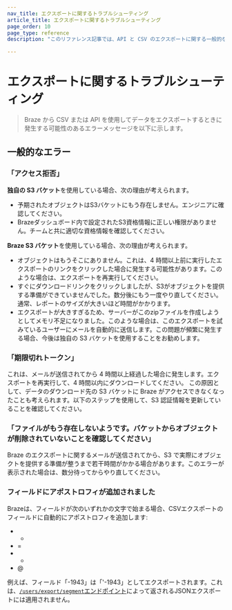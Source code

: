 ```yaml
---
nav_title: エクスポートに関するトラブルシューティング
article_title: エクスポートに関するトラブルシューティング
page_order: 10
page_type: reference
description: "このリファレンス記事では、API と CSV のエクスポートに関する一般的なトラブルシューティングシナリオをいくつか取り上げています。"

---
```


# エクスポートに関するトラブルシューティング

> Braze から CSV または API を使用してデータをエクスポートするときに発生する可能性のあるエラーメッセージを以下に示します。

## 一般的なエラー

### 「アクセス拒否」 

**独自の S3 バケット**を使用している場合、次の理由が考えられます。
- 予期されたオブジェクトはS3バケットにもう存在しません。エンジニアに確認してください。
- Brazeダッシュボード内で設定されたS3資格情報に正しい権限がありません。チームと共に適切な資格情報を確認してください。

**Braze S3 バケット**を使用している場合、次の理由が考えられます。
- オブジェクトはもうそこにありません。これは、4 時間以上前に実行したエクスポートのリンクをクリックした場合に発生する可能性があります。このような場合は、エクスポートを再実行してください。
- すぐにダウンロードリンクをクリックしましたが、S3がオブジェクトを提供する準備ができていませんでした。数分後にもう一度やり直してください。通常、レポートのサイズが大きいほど時間がかかります。 
- エクスポートが大きすぎるため、サーバーがこのzipファイルを作成しようとしてメモリ不足になりました。このような場合は、このエクスポートを試みているユーザーにメールを自動的に送信します。この問題が頻繁に発生する場合、今後は独自の S3 バケットを使用することをお勧めします。

### 「期限切れトークン」

これは、メールが送信されてから 4 時間以上経過した場合に発生します。エクスポートを再実行して、4 時間以内にダウンロードしてください。
この原因として、データのダウンロード先の S3 バケットに Braze がアクセスできなくなったことも考えられます。以下のステップを使用して、S3 認証情報を更新していることを確認してください。

### 「ファイルがもう存在しないようです。バケットからオブジェクトが削除されていないことを確認してください」

Braze のエクスポートに関するメールが送信されてから、S3 で実際にオブジェクトを提供する準備が整うまで若干時間がかかる場合があります。このエラーが表示された場合は、数分待ってからやり直してください。

### フィールドにアポストロフィが追加されました

Brazeは、フィールドが次のいずれかの文字で始まる場合、CSVエクスポートのフィールドに自動的にアポストロフィを追加します:

- -
- =
- +
- @

例えば、フィールド「-1943」は「'-1943」としてエクスポートされます。これは、[`/users/export/segment`エンドポイント]({{site.baseurl}}/api/endpoints/export/user_data/post_users_segment/)によって返されるJSONエクスポートには適用されません。